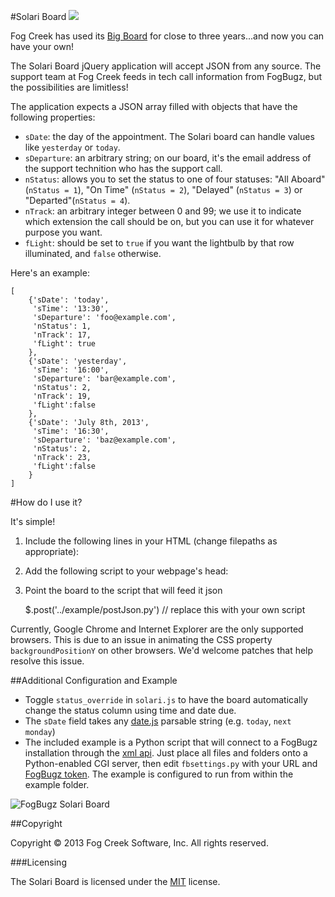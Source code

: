 #Solari Board
![](https://trello-attachments.s3.amazonaws.com/51bf2a13808218916c006928/51f02c885eee4b1708001f67/2c081fd8d5fcf4cb505392784667372e/genericBoard.PNG)

Fog Creek has used its [Big Board](http://blog.fogcreek.com/big-board-having-fun-with-data/)
for close to three years...and now you can have your own!

The Solari Board jQuery application will accept JSON from any source. The support team at Fog Creek
feeds in tech call information from FogBugz, but the possibilities are limitless!

The application expects a JSON array filled with objects that have the
following properties:

  * `sDate`: the day of the appointment.  The Solari board can handle values
    like `yesterday` or `today`.
  * `sDeparture`: an arbitrary string; on our board, it's the email address of
    the support technition who has the support call.
  * `nStatus`: allows you to set the status to one of four statuses: "All Aboard" (`nStatus
    = 1`), "On Time" (`nStatus = 2`), "Delayed" (`nStatus = 3`) or "Departed"(`nStatus = 4`).
  * `nTrack`: an arbitrary integer between 0 and 99; we use it to indicate
    which extension the call should be on, but you can use it for whatever
    purpose you want.
  * `fLight`: should be set to `true` if you want the lightbulb by that row
    illuminated, and `false` otherwise.

Here's an example:

    [
        {'sDate': 'today',
         'sTime': '13:30', 
         'sDeparture': 'foo@example.com',
         'nStatus': 1,
         'nTrack': 17,
         'fLight': true
        },
        {'sDate': 'yesterday', 
         'sTime': '16:00',
         'sDeparture': 'bar@example.com',
         'nStatus': 2,
         'nTrack': 19,
         'fLight':false
        },
        {'sDate': 'July 8th, 2013',
         'sTime': '16:30',
         'sDeparture': 'baz@example.com',
         'nStatus': 2,
         'nTrack': 23,
         'fLight':false
        }
    ]


#How do I use it?

It's simple!

  1. Include the following lines in your HTML (change filepaths as appropriate):

        <!-- Fonts -->
        <link href='https://fonts.googleapis.com/css?family=Kelly+Slab' rel='stylesheet' type='text/css'>
        <link href='https://fonts.googleapis.com/css?family=Lato' rel='stylesheet' type='text/css'>
        <link href='https://fonts.googleapis.com/css?family=Yanone+Kaffeesatz' rel='stylesheet' type='text/css'>

        <!-- jQuery, transit (for animations), date.js and the solari board -->
        <script type="text/javascript" src="js/jquery.min.js"></script>
        <script type="text/javascript" src="js/jquery.transit.min.js"></script>
        <script type="text/javascript" src="js/date.js"></script>    
        <script type="text/javascript" src="js/solari.js"></script> 

        <!-- CSS -->
        <link rel="stylesheet" type="text/css" href="css/solari.css" />

        <!-- Audio -->
        <audio src="audio/solari.mp3" id='solari-audio'>
                Your browser does not support the audio element.
        </audio>

  2. Add the following script to your webpage's head:

        <script>
            $(document).ready(function() {
                //remove the div parameter to append directly to body
                addSolariBoard("#myDIv");
            });
       </script>

  3. Point the board to the script that will feed it json

        $.post('../example/postJson.py')  // replace this with your own script

Currently, Google Chrome and Internet Explorer are the only supported browsers.
This is due to an issue in animating the CSS property `backgroundPositionY` on
other browsers.  We'd welcome patches that help resolve this issue.

##Additional Configuration and Example
- Toggle `status_override` in `solari.js` to have the board automatically change the 
  status column using time and date due.
- The `sDate` field takes any 
  [date.js](https://code.google.com/p/datejs/wiki/APIDocumentation#parse) parsable string
  (e.g. `today`, `next monday`)
- The included example is a Python script that will connect to a FogBugz installation through
  the [xml api](https://developers.fogbugz.com/default.asp?W199). Just place all files and 
  folders onto a Python-enabled CGI server, then edit `fbsettings.py` with your URL and
  [FogBugz token](http://fogbugz.stackexchange.com/questions/900/how-do-i-get-an-xml-api-token). The example is configured to run from within the example folder.

![FogBugz Solari Board](https://trello-attachments.s3.amazonaws.com/51bf2a13808218916c006928/51f02c885eee4b1708001f67/1b1ee7b798d88a6c39cf320d28146b36/fogbgzedition.PNG)

##Copyright

Copyright © 2013 Fog Creek Software, Inc. All rights reserved.

###Licensing

The Solari Board is licensed under the [MIT](http://opensource.org/licenses/mit-license.php) license.
